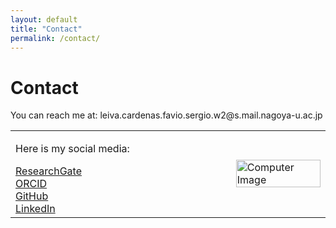 ```yaml
---
layout: default
title: "Contact"
permalink: /contact/
---
```


# Contact
<p>You can reach me at: leiva.cardenas.favio.sergio.w2@s.mail.nagoya-u.ac.jp</p>
<table style="width: 100%;">
  <tr>
    <td style="vertical-align: top; width: 70%;"> 
      <div class="contact-icons">
      <p>Here is my social media:</p>
        <a href="https://www.researchgate.net/profile/Favio-Leiva/research" target="_blank">
          <i class="fab fa-researchgate"></i> ResearchGate
        </a><br>
        <a href="https://orcid.org/0000-0001-9315-3097" target="_blank">
          <i class="fab fa-orcid"></i> ORCID
        </a><br>
        <a href="https://github.com/Favioleiva" target="_blank">
          <i class="fab fa-github"></i> GitHub
        </a><br>
        <a href="https://www.linkedin.com/in/favioleivacardenas/" target="_blank">
          <i class="fab fa-linkedin"></i> LinkedIn
        </a>
      </div>
    </td>
    <td style="vertical-align: middle; width: 30%;">
      <img src="/images/2.Computer.jpg" alt="Computer Image" style="width: 100%; height: auto;">
    </td>
  </tr>
</table>

